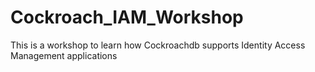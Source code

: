 # Cockroach_IAM_Workshop
This is a workshop to learn how Cockroachdb supports Identity Access Management applications
